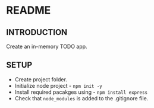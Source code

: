 # README

## INTRODUCTION

Create an in-memory TODO app.

## SETUP

- Create project folder.
- Initialize node project - `npm init -y`
- Install required pacakges using - `npm install express`
- Check that `node_modules` is added to the .gitignore file.
